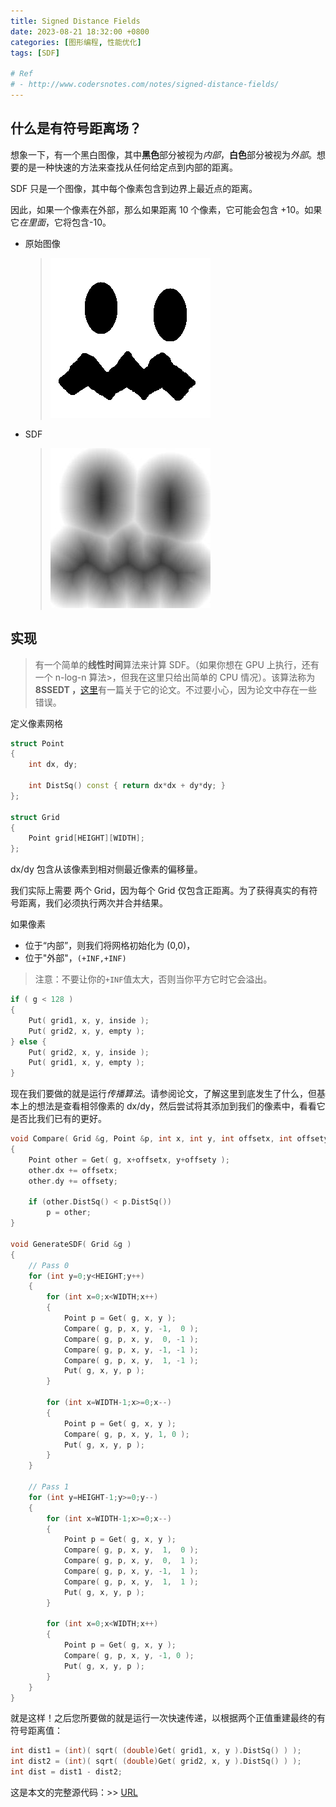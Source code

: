 ```yaml
---
title: Signed Distance Fields
date: 2023-08-21 18:32:00 +0800
categories: [图形编程, 性能优化]
tags: [SDF]

# Ref
# - http://www.codersnotes.com/notes/signed-distance-fields/
---
```




## 什么是有符号距离场？

想象一下，有一个黑白图像，其中**黑色**部分被视为*内部*，**白色**部分被视为*外部*。想要的是一种快速的方法来查找从任何给定点到内部的距离。

SDF 只是一个图像，其中每个像素包含到边界上最近点的距离。

因此，如果一个像素在外部，那么如果距离 10 个像素，它可能会包含 +10。如果它*在里面*，它将包含-10。

- 原始图像

  > ![img](https://raw.githubusercontent.com/Rootjhon/img_note/empty/202308221646157.png)

- SDF

  > ![img](https://raw.githubusercontent.com/Rootjhon/img_note/empty/202308221646314.jpeg)



## 实现

> 有一个简单的**线性时间**算法来计算 SDF。（如果你想在 GPU 上执行，还有一个  n-log-n 算法>，但我在这里只给出简单的 CPU 情况）。该算法称为**8SSEDT ，**[这里](http://www.lems.brown.edu/vision/people/leymarie/Refs/CompVision/DT/DTpaper.pdf)有一篇关于它的论文。不过要小心，因为论文中存在一些错误。

定义像素网格

```c++
struct Point
{
    int dx, dy;

    int DistSq() const { return dx*dx + dy*dy; }
};

struct Grid
{
    Point grid[HEIGHT][WIDTH];
};
```

dx/dy 包含从该像素到相对侧最近像素的偏移量。

我们实际上需要 两个 Grid，因为每个 Grid 仅包含正距离。为了获得真实的有符号距离，我们必须执行两次并合并结果。

如果像素

- 位于“内部”，则我们将网格初始化为 (0,0)，
- 位于"外部"，`(+INF,+INF)`

>  注意：不要让你的`+INF`值太大，否则当你平方它时它会溢出。

```c++
if ( g < 128 )
{
    Put( grid1, x, y, inside );
    Put( grid2, x, y, empty );
} else {
    Put( grid2, x, y, inside );
    Put( grid1, x, y, empty );
}
```

现在我们要做的就是运行*传播算法*。请参阅论文，了解这里到底发生了什么，但基本上的想法是查看相邻像素的 dx/dy，然后尝试将其添加到我们的像素中，看看它是否比我们已有的更好。

```c++
void Compare( Grid &g, Point &p, int x, int y, int offsetx, int offsety )
{
    Point other = Get( g, x+offsetx, y+offsety );
    other.dx += offsetx;
    other.dy += offsety;

    if (other.DistSq() < p.DistSq())
        p = other;
}

void GenerateSDF( Grid &g )
{
    // Pass 0
    for (int y=0;y<HEIGHT;y++)
    {
        for (int x=0;x<WIDTH;x++)
        {
            Point p = Get( g, x, y );
            Compare( g, p, x, y, -1,  0 );
            Compare( g, p, x, y,  0, -1 );
            Compare( g, p, x, y, -1, -1 );
            Compare( g, p, x, y,  1, -1 );
            Put( g, x, y, p );
        }

        for (int x=WIDTH-1;x>=0;x--)
        {
            Point p = Get( g, x, y );
            Compare( g, p, x, y, 1, 0 );
            Put( g, x, y, p );
        }
    }

    // Pass 1
    for (int y=HEIGHT-1;y>=0;y--)
    {
        for (int x=WIDTH-1;x>=0;x--)
        {
            Point p = Get( g, x, y );
            Compare( g, p, x, y,  1,  0 );
            Compare( g, p, x, y,  0,  1 );
            Compare( g, p, x, y, -1,  1 );
            Compare( g, p, x, y,  1,  1 );
            Put( g, x, y, p );
        }

        for (int x=0;x<WIDTH;x++)
        {
            Point p = Get( g, x, y );
            Compare( g, p, x, y, -1, 0 );
            Put( g, x, y, p );
        }
    }
}
```

就是这样！之后您所要做的就是运行一次快速传递，以根据两个正值重建最终的有符号距离值：

```c++
int dist1 = (int)( sqrt( (double)Get( grid1, x, y ).DistSq() ) );
int dist2 = (int)( sqrt( (double)Get( grid2, x, y ).DistSq() ) );
int dist = dist1 - dist2;
```

这是本文的完整源代码：\>> [URL](https://github.com/Rootjhon/SDF-8ssedt)